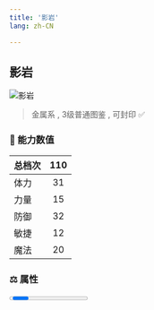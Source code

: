 ```yaml
---
title: '影岩'
lang: zh-CN

---
```


<RouterBack />

## 影岩

![影岩](https://user-images.githubusercontent.com/78347270/115958492-99b2f980-a542-11eb-8928-ceca283e05ca.gif) 

> 金属系 , 3级普通图鉴<Card /> , 可封印 ✅


### 💪 能力数值

| 总档次       | 110            |
| :----------- |:-------------:|
| 体力      | 31   <Stars :number="3" />  |
| 力量      | 15   <Stars :number="1.5" />  |
| 防御      | 32   <Stars :number="3" />  | 
| 敏捷      | 12  <Stars :number="1" />  | 
| 魔法      | 20  <Stars :number="2" />   | 


### ⚖️ 属性


<Progress earth :number="3" />

<Progress water :number="0" />

<Progress fire :number="0" />

<Progress wind :number="7" />

### ✨ 技能栏 <Strong>6个</Strong>

- 攻击
- 防御
- 魔法防御

### 👶 1级出现点

- 无










